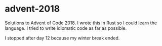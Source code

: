 # advent-2018

Solutions to Advent of Code 2018. I wrote this in Rust so I could learn the language. I tried to write idiomatic code as far as possible.

I stopped after day 12 because my winter break ended.
